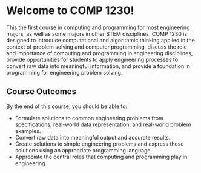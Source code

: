 # Welcome to COMP 1230!

This the first course in computing and programming for most engineering
majors, as well as some majors in other STEM disciplines. COMP 1230 is
designed to introduce computational and algorithmic thinking applied in the
context of problem solving and computer programming, discuss the role and
importance of computing and programming in engineering disciplines, provide
opportunities for students to apply engineering processes to convert raw data
into meaningful information, and provide a foundation in programming for
engineering problem solving.

## Course Outcomes

By the end of this course, you should be able to:

- Formulate solutions to common engineering problems from specifications, real-world data representation, and real-world problem examples.
- Convert raw data into meaningful output and accurate results.
- Create solutions to simple engineering problems and express those solutions using an appropriate programming language.
- Appreciate the central roles that computing and programming play in engineering.

